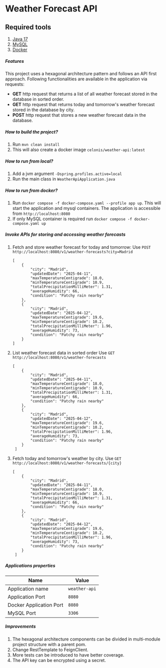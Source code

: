 # Weather Forecast API

## Required tools
1. [Java 17](https://adoptopenjdk.net/)
2. [MySQL](https://dev.mysql.com/downloads/mysql/)
3. [Docker](https://www.docker.com/products/docker-desktop/)

##### Features
This project uses a hexagonal architecture pattern and follows an API first approach. Following functionalities are available in the application via requests:

- **GET** http request that returns a list of all weather forecast stored in the database in sorted order.
- **GET** http request that returns today and tomorrow's weather forecast stored in the database by city.
- **POST** http request that stores a new weather forecast data in the database.

##### How to build the project?
1. Run `mvn clean install`
2. This will also create a docker image `celonis/weather-api:latest`

##### How to run from local?
1. Add a jvm argument `-Dspring.profiles.active=local`
2. Run the main class in `WeatherApiApplication.java`

##### How to run from docker?
1. Run `docker compose -f docker-compose.yaml --profile app up`. This will start the application and mysql containers. The application is accessible from `http://localhost:8080`
2. If only MySQL container is required run `docker compose -f docker-compose.yaml up`

##### Invoke APIs for storing and accessing weather forecasts
1. Fetch and store weather forecast for today and tomorrow:
    Use `POST http://localhost:8080/v1/weather-forecasts?city=Madrid`
    ```
   [
        {
            "city": "Madrid",
            "updatedDate": "2025-04-11",
            "maxTemperatureCentigrade": 18.0,
            "minTemperatureCentigrade": 10.9,
            "totalPrecipitationMilliMeter": 1.31,
            "averageHumidity": 66,
            "condition": "Patchy rain nearby"
        },
        {
            "city": "Madrid",
            "updatedDate": "2025-04-12",
            "maxTemperatureCentigrade": 19.6,
            "minTemperatureCentigrade": 10.2,
            "totalPrecipitationMilliMeter": 1.96,
            "averageHumidity": 73,
            "condition": "Patchy rain nearby"
        }
    ]
   ```
2. List weather forecast data in sorted order
    Use `GET http://localhost:8080/v1/weather-forecasts`
    ```
   [
        {
            "city": "Madrid",
            "updatedDate": "2025-04-11",
            "maxTemperatureCentigrade": 18.0,
            "minTemperatureCentigrade": 10.9,
            "totalPrecipitationMilliMeter": 1.31,
            "averageHumidity": 66,
            "condition": "Patchy rain nearby"
        },
        {
            "city": "Madrid",
            "updatedDate": "2025-04-12",
            "maxTemperatureCentigrade": 19.6,
            "minTemperatureCentigrade": 10.2,
            "totalPrecipitationMilliMeter": 1.96,
            "averageHumidity": 73,
            "condition": "Patchy rain nearby"
        }
     ]
   ```
3. Fetch today and tomorrow's weather by city.
   Use `GET http://localhost:8080/v1/weather-forecasts/{city}`
    ```
   [
        {
            "city": "Madrid",
            "updatedDate": "2025-04-11",
            "maxTemperatureCentigrade": 18.0,
            "minTemperatureCentigrade": 10.9,
            "totalPrecipitationMilliMeter": 1.31,
            "averageHumidity": 66,
            "condition": "Patchy rain nearby"
        },
        {
            "city": "Madrid",
            "updatedDate": "2025-04-12",
            "maxTemperatureCentigrade": 19.6,
            "minTemperatureCentigrade": 10.2,
            "totalPrecipitationMilliMeter": 1.96,
            "averageHumidity": 73,
            "condition": "Patchy rain nearby"
        }
     ]
   ```

##### Applications properties
| Name                    | Value         |
|-------------------------|---------------|
| Application name        | `weather-api` |
| Application Port        | `8080`        |
| Docker Application Port | `8080`        |
| MySQL Port              | `3306`        |

##### Improvements
1. The hexagonal architecture components can be divided in multi-module project structure with a parent pom.
2. Change RestTemplate to FeignClient.
3. More tests can be introduced to have better coverage.
4. The API key can be encrypted using a secret.